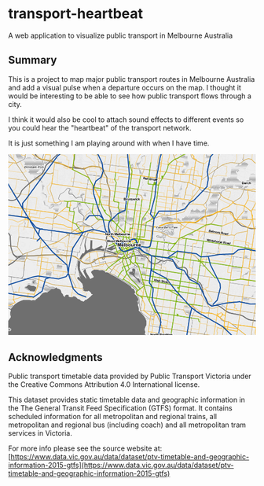 # transport-heartbeat
A web application to visualize public transport in Melbourne Australia

## Summary

This is a project to map major public transport routes in Melbourne Australia and add a visual pulse when a departure occurs on the map. I thought it would be interesting to be able to see how public transport flows through a city.

I think it would also be cool to attach sound effects to different events so you could hear the "heartbeat" of the transport network.

It is just something I am playing around with when I have time.

![An example of a transport map](./readme-resources/map.png "An example of a transport map")

## Acknowledgments

Public transport timetable data provided by Public Transport Victoria under the Creative Commons Attribution 4.0 International license.

This dataset provides static timetable data and geographic information in the The General Transit Feed Specification (GTFS) format. It contains scheduled information for all metropolitan and regional trains, all metropolitan and regional bus (including coach) and all metropolitan tram services in Victoria.

For more info please see the source website at: [https://www.data.vic.gov.au/data/dataset/ptv-timetable-and-geographic-information-2015-gtfs](https://www.data.vic.gov.au/data/dataset/ptv-timetable-and-geographic-information-2015-gtfs)
